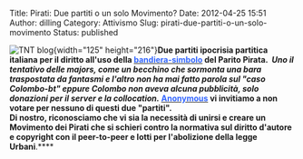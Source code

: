 Title: Pirati: Due partiti o un solo Movimento?
Date: 2012-04-25 15:51
Author: dilling
Category: Attivismo
Slug: pirati-due-partiti-o-un-solo-movimento
Status: published

![TNT blog](http://www.scambioetico.org/wp-content/uploads/2012/04/logi.jpg){width="125" height="216"}**Due partiti ipocrisia partitica italiana per il diritto all'uso della [<span style="color: #3366ff;">bandiera-simbolo</span>](https://docs.google.com/viewer?url=http://download.repubblica.it/pdf/2012/ordinanza_120330.pdf&pli=1&chrome=true) del Parito Pirata.  *Uno il tentativo delle majors, come un becchino che sormonta una bara traspostata da fantasmi e l'altro non ha mai fatto parola sul "caso Colombo-bt" eppure Colombo non aveva alcuna pubblicità, solo donazioni per il server e la collocation.* [<span style="color: #3366ff;">Anonymous</span>](http://www.youtube.com/watch?v=fI5ceXqIWYw) vi invitiamo a non votare per nessuno di questi due "partiti".  
Di nostro, riconosciamo che vi sia la necessità di unirsi e creare un Movimento dei Pirati che si schieri contro la normativa sul diritto d'autore e copyright con il peer-to-peer e lotti per l'abolizione della legge Urbani**.****
